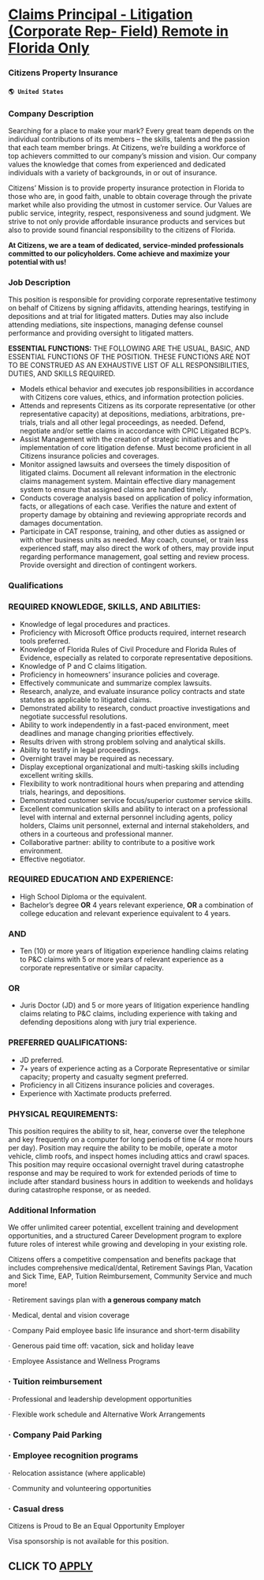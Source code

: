# [Claims Principal - Litigation (Corporate Rep- Field) Remote in Florida Only](https://www.remotewlb.com/apply/claims-principal-litigation-corporate-rep-field-remote-in-florida-only)  
### Citizens Property Insurance  
#### `🌎 United States`  

### Company Description

Searching for a place to make your mark? Every great team depends on the individual contributions of its members – the skills, talents and the passion that each team member brings. At Citizens, we’re building a workforce of top achievers committed to our company’s mission and vision. Our company values the knowledge that comes from experienced and dedicated individuals with a variety of backgrounds, in or out of insurance.

Citizens’ Mission is to provide property insurance protection in Florida to those who are, in good faith, unable to obtain coverage through the private market while also providing the utmost in customer service. Our Values are public service, integrity, respect, responsiveness and sound judgment. We strive to not only provide affordable insurance products and services but also to provide sound financial responsibility to the citizens of Florida.

 **At Citizens, we are a team of dedicated, service-minded professionals committed to our policyholders. Come achieve and maximize your potential with us!**

### Job Description

This position is responsible for providing corporate representative testimony on behalf of Citizens by signing affidavits, attending hearings, testifying in depositions and at trial for litigated matters. Duties may also include attending mediations, site inspections, managing defense counsel performance and providing oversight to litigated matters.

 **ESSENTIAL FUNCTIONS:** THE FOLLOWING ARE THE USUAL, BASIC, AND ESSENTIAL FUNCTIONS OF THE POSITION. THESE FUNCTIONS ARE NOT TO BE CONSTRUED AS AN EXHAUSTIVE LIST OF ALL RESPONSIBILITIES, DUTIES, AND SKILLS REQUIRED.

  * Models ethical behavior and executes job responsibilities in accordance with Citizens core values, ethics, and information protection policies.
  * Attends and represents Citizens as its corporate representative (or other representative capacity) at depositions, mediations, arbitrations, pre-trials, trials and all other legal proceedings, as needed. Defend, negotiate and/or settle claims in accordance with CPIC Litigated BCP’s.
  * Assist Management with the creation of strategic initiatives and the implementation of core litigation defense. Must become proficient in all Citizens insurance policies and coverages.
  * Monitor assigned lawsuits and oversees the timely disposition of litigated claims. Document all relevant information in the electronic claims management system. Maintain effective diary management system to ensure that assigned claims are handled timely.
  * Conducts coverage analysis based on application of policy information, facts, or allegations of each case. Verifies the nature and extent of property damage by obtaining and reviewing appropriate records and damages documentation.
  * Participate in CAT response, training, and other duties as assigned or with other business units as needed. May coach, counsel, or train less experienced staff, may also direct the work of others, may provide input regarding performance management, goal setting and review process. Provide oversight and direction of contingent workers. 

### Qualifications

### REQUIRED KNOWLEDGE, SKILLS, AND ABILITIES:

  * Knowledge of legal procedures and practices.
  * Proficiency with Microsoft Office products required, internet research tools preferred.
  * Knowledge of Florida Rules of Civil Procedure and Florida Rules of Evidence, especially as related to corporate representative depositions.
  * Knowledge of P and C claims litigation.
  * Proficiency in homeowners’ insurance policies and coverage.
  * Effectively communicate and summarize complex lawsuits.
  * Research, analyze, and evaluate insurance policy contracts and state statutes as applicable to litigated claims.
  * Demonstrated ability to research, conduct proactive investigations and negotiate successful resolutions.
  * Ability to work independently in a fast-paced environment, meet deadlines and manage changing priorities effectively.
  * Results driven with strong problem solving and analytical skills.
  * Ability to testify in legal proceedings.
  * Overnight travel may be required as necessary.
  * Display exceptional organizational and multi-tasking skills including excellent writing skills.
  * Flexibility to work nontraditional hours when preparing and attending trials, hearings, and depositions.
  * Demonstrated customer service focus/superior customer service skills.
  * Excellent communication skills and ability to interact on a professional level with internal and external personnel including agents, policy holders, Claims unit personnel, external and internal stakeholders, and others in a courteous and professional manner.
  * Collaborative partner: ability to contribute to a positive work environment.
  * Effective negotiator.

### REQUIRED EDUCATION AND EXPERIENCE:

  * High School Diploma or the equivalent.
  * Bachelor’s degree **OR** 4 years relevant experience, **OR** a combination of college education and relevant experience equivalent to 4 years.

### AND

  * Ten (10) or more years of litigation experience handling claims relating to P&C claims with 5 or more years of relevant experience as a corporate representative or similar capacity.

### OR

  * Juris Doctor (JD) and 5 or more years of litigation experience handling claims relating to P&C claims, including experience with taking and defending depositions along with jury trial experience.

### PREFERRED QUALIFICATIONS:

  * JD preferred.
  * 7+ years of experience acting as a Corporate Representative or similar capacity; property and casualty segment preferred.
  * Proficiency in all Citizens insurance policies and coverages.
  * Experience with Xactimate products preferred. 

### PHYSICAL REQUIREMENTS:

This position requires the ability to sit, hear, converse over the telephone and key frequently on a computer for long periods of time (4 or more hours per day). Position may require the ability to be mobile, operate a motor vehicle, climb roofs, and inspect homes including attics and crawl spaces. This position may require occasional overnight travel during catastrophe response and may be required to work for extended periods of time to include after standard business hours in addition to weekends and holidays during catastrophe response, or as needed.

### Additional Information

We offer unlimited career potential, excellent training and development opportunities, and a structured Career Development program to explore future roles of interest while growing and developing in your existing role.

Citizens offers a competitive compensation and benefits package that includes comprehensive medical/dental, Retirement Savings Plan, Vacation and Sick Time, EAP, Tuition Reimbursement, Community Service and much more!

· Retirement savings plan with **a generous company match**

· Medical, dental and vision coverage

· Company Paid employee basic life insurance and short-term disability

· Generous paid time off: vacation, sick and holiday leave

· Employee Assistance and Wellness Programs

### · Tuition reimbursement

· Professional and leadership development opportunities

· Flexible work schedule and Alternative Work Arrangements

### · Company Paid Parking

### · Employee recognition programs

· Relocation assistance (where applicable)

· Community and volunteering opportunities

### · Casual dress

Citizens is Proud to Be an Equal Opportunity Employer

Visa sponsorship is not available for this position.

  
## CLICK TO [APPLY](https://www.remotewlb.com/apply/claims-principal-litigation-corporate-rep-field-remote-in-florida-only)

